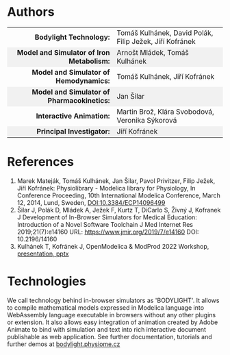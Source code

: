 <style>
tbody tr:nth-child(even){background-color:#f1f1f1}
</style>

# Authors

| | |
|--:|--|
| **Bodylight Technology:** | Tomáš Kulhánek, David Polák, Filip Ježek, Jiří Kofránek |
| **Model and Simulator of Iron Metabolism:** | Arnošt Mládek, Tomáš Kulhánek |
| **Model and Simulator of Hemodynamics:** | Tomáš Kulhánek, Jiří Kofránek |
| **Model and Simulator of Pharmacokinetics:** | Jan Šilar |
| **Interactive Animation:** | Martin Brož, Klára Svobodová, Veronika Sýkorová |
| **Principal Investigator:** | Jiří Kofránek |

# References
  1. Marek Mateják, Tomáš Kulhánek, Jan Šilar, Pavol Privitzer, Filip Ježek, Jiří Kofránek: Physiolibrary - Modelica library for Physiology, In Conference Proceeding, 10th International Modelica Conference, March 12, 2014, Lund, Sweden, [DOI:10.3384/ECP14096499](http://dx.doi.org/10.3384/ecp14096499)
  2. Šilar J, Polák D, Mládek A, Ježek F, Kurtz T, DiCarlo S, Živný J, Kofranek J
Development of In-Browser Simulators for Medical Education: Introduction of a Novel Software Toolchain
J Med Internet Res 2019;21(7):e14160
URL: https://www.jmir.org/2019/7/e14160
DOI: 10.2196/14160
  3. Kulhánek T, Kofránek J, OpenModelica & ModProd 2022 Workshop, [presentation, pptx](https://filedn.com/lHGc7w3H4jOpIe46u1nPt57/papers/Kulhanek-ModprodWorkshop2022-Bodylight.pptx)

# Technologies 

We call technology behind in-browser simulators as 'BODYLIGHT'. It allows to compile mathematical models expressed in Modelica language into WebAssembly language executable in browsers without any other plugins or extension. It also allows easy integration of  animation created by Adobe Animate to bind with simulation and text into rich interactive document publishable as web application. See further documentation, tutorials and further demos at <a href="https://bodylight.physiome.cz" class="w3-button w3-theme-d1">bodylight.physiome.cz</a>
   